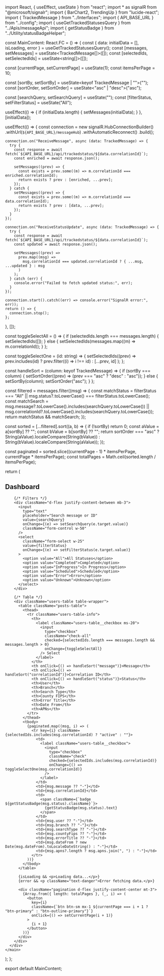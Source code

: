 
import React, { useEffect, useState } from "react";
import * as signalR from "@microsoft/signalr";
import { BarChart2, TrendingUp } from "lucide-react";
import { TrackedMessage } from "../Interfaces";
import { API_BASE_URL } from "../config";
import { useGetTrackedStatusesQuery } from "../Apis/messageApi";
import { getStatusBadge } from "../Utility/statusBadgeHelper";

const MainContent: React.FC = () => {
  const { data: initialData = [], isLoading, error } = useGetTrackedStatusesQuery();
  const [messages, setMessages] = useState<TrackedMessage[]>([]);
  const [selectedIds, setSelectedIds] = useState<string[]>([]);

  const [currentPage, setCurrentPage] = useState(1);
  const itemsPerPage = 10;

  const [sortBy, setSortBy] = useState<keyof TrackedMessage | "">("");
  const [sortOrder, setSortOrder] = useState<"asc" | "desc">("asc");

  const [searchQuery, setSearchQuery] = useState("");
  const [filterStatus, setFilterStatus] = useState<string>("All");

  useEffect(() => {
    if (initialData.length) {
      setMessages(initialData);
    }
  }, [initialData]);

  useEffect(() => {
    const connection = new signalR.HubConnectionBuilder()
      .withUrl(`${API_BASE_URL}/messageHub`)
      .withAutomaticReconnect()
      .build();

    connection.on("ReceiveMessage", async (data: TrackedMessage) => {
      try {
        const response = await fetch(`${API_BASE_URL}/api/trackedstatus/${data.correlationId}`);
        const enriched = await response.json();

        setMessages((prev) => {
          const exists = prev.some((m) => m.correlationId === enriched.correlationId);
          return exists ? prev : [enriched, ...prev];
        });
      } catch {
        setMessages((prev) => {
          const exists = prev.some((m) => m.correlationId === data.correlationId);
          return exists ? prev : [data, ...prev];
        });
      }
    });

    connection.on("ReceiveStatusUpdate", async (data: TrackedMessage) => {
      try {
        const response = await fetch(`${API_BASE_URL}/api/trackedstatus/${data.correlationId}`);
        const updated = await response.json();

        setMessages((prev) =>
          prev.map((msg) =>
            msg.correlationId === updated.correlationId ? { ...msg, ...updated } : msg
          )
        );
      } catch (err) {
        console.error("Failed to fetch updated status:", err);
      }
    });

    connection.start().catch((err) => console.error("SignalR error:", err));
    return () => {
      connection.stop();
    };
  }, []);

  const toggleSelectAll = () => {
    if (selectedIds.length === messages.length) {
      setSelectedIds([]);
    } else {
      setSelectedIds(messages.map((m) => m.correlationId));
    }
  };

  const toggleSelectOne = (id: string) => {
    setSelectedIds((prev) =>
      prev.includes(id) ? prev.filter((i) => i !== id) : [...prev, id]
    );
  };

  const handleSort = (column: keyof TrackedMessage) => {
    if (sortBy === column) {
      setSortOrder((prev) => (prev === "asc" ? "desc" : "asc"));
    } else {
      setSortBy(column);
      setSortOrder("asc");
    }
  };

  const filtered = messages.filter((msg) => {
    const matchStatus = filterStatus === "All" || msg.status?.toLowerCase() === filterStatus.toLowerCase();
    const matchSearch = msg.message?.toLowerCase().includes(searchQuery.toLowerCase()) ||
                        msg.correlationId?.toLowerCase().includes(searchQuery.toLowerCase());
    return matchStatus && matchSearch;
  });

  const sorted = [...filtered].sort((a, b) => {
    if (!sortBy) return 0;
    const aValue = a[sortBy] ?? "";
    const bValue = b[sortBy] ?? "";
    return sortOrder === "asc"
      ? String(aValue).localeCompare(String(bValue))
      : String(bValue).localeCompare(String(aValue));
  });

  const paginated = sorted.slice((currentPage - 1) * itemsPerPage, currentPage * itemsPerPage);
  const totalPages = Math.ceil(sorted.length / itemsPerPage);

  return (
    <main className="main users chart-page" id="skip-target">
      <div className="container">
        <h2 className="main-title">Dashboard</h2>

        {/* Filters */}
        <div className="d-flex justify-content-between mb-3">
          <input
            type="text"
            placeholder="Search message or ID"
            value={searchQuery}
            onChange={(e) => setSearchQuery(e.target.value)}
            className="form-control w-50"
          />
          <select
            className="form-select w-25"
            value={filterStatus}
            onChange={(e) => setFilterStatus(e.target.value)}
          >
            <option value="All">All Statuses</option>
            <option value="Completed">Completed</option>
            <option value="InProgress">In Progress</option>
            <option value="Scheduled">Scheduled</option>
            <option value="Error">Error</option>
            <option value="Unknown">Unknown</option>
          </select>
        </div>

        {/* Table */}
        <div className="users-table table-wrapper">
          <table className="posts-table">
            <thead>
              <tr className="users-table-info">
                <th>
                  <label className="users-table__checkbox ms-20">
                    <input
                      type="checkbox"
                      className="check-all"
                      checked={selectedIds.length === messages.length && messages.length > 0}
                      onChange={toggleSelectAll}
                    /> Select
                  </label>
                </th>
                <th onClick={() => handleSort("message")}>Message</th>
                <th onClick={() => handleSort("correlationId")}>Correlation ID</th>
                <th onClick={() => handleSort("status")}>Status</th>
                <th>User</th>
                <th>Branch</th>
                <th>Search Type</th>
                <th>County FIPS</th>
                <th>Error Title</th>
                <th>Date From</th>
                <th>APNs</th>
              </tr>
            </thead>
            <tbody>
              {paginated.map((msg, i) => (
                <tr key={i} className={selectedIds.includes(msg.correlationId) ? "active" : ""}>
                  <td>
                    <label className="users-table__checkbox">
                      <input
                        type="checkbox"
                        className="check"
                        checked={selectedIds.includes(msg.correlationId)}
                        onChange={() => toggleSelectOne(msg.correlationId)}
                      />
                    </label>
                  </td>
                  <td>{msg.message ?? "-"}</td>
                  <td>{msg.correlationId}</td>
                  <td>
                    <span className={`badge ${getStatusBadge(msg.status).className}`}>
                      {getStatusBadge(msg.status).text}
                    </span>
                  </td>
                  <td>{msg.user ?? "-"}</td>
                  <td>{msg.branch ?? "-"}</td>
                  <td>{msg.searchType ?? "-"}</td>
                  <td>{msg.countyFips ?? "-"}</td>
                  <td>{msg.errorTitle ?? "-"}</td>
                  <td>{msg.dateFrom ? new Date(msg.dateFrom).toLocaleDateString() : "-"}</td>
                  <td>{msg.apns?.length ? msg.apns.join(", ") : "-"}</td>
                </tr>
              ))}
            </tbody>
          </table>

          {isLoading && <p>Loading data...</p>}
          {error && <p className="text-danger">Error fetching data.</p>}

          <div className="pagination d-flex justify-content-center mt-3">
            {Array.from({ length: totalPages }, (_, i) => (
              <button
                key={i}
                className={`btn btn-sm mx-1 ${currentPage === i + 1 ? "btn-primary" : "btn-outline-primary"}`}
                onClick={() => setCurrentPage(i + 1)}
              >
                {i + 1}
              </button>
            ))}
          </div>
        </div>
      </div>
    </main>
  );
};

export default MainContent;
